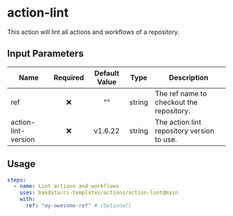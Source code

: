 # action-lint

This action will lint all actions and workflows of a repository.

## Input Parameters

| Name                | Required | Default Value |  Type  | Description                                |
| ------------------- | :------: | :-----------: | :----: | ------------------------------------------ |
| ref                 |    ❌    |      ""       | string | The ref name to checkout the repository.   |
| action-lint-version |    ❌    |    v1.6.22    | string | The action lint repository version to use. |

## Usage

```yaml
steps:
  - name: Lint actions and workflows
    uses: bakdata/ci-templates/actions/action-lint@main
    with:
      ref: "my-awesome-ref" # (Optional)
```
